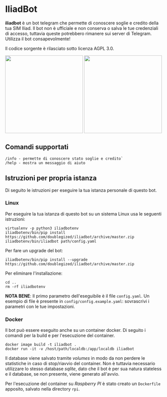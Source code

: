 # IliadBot

**iliadbot** è un bot telegram che permette di conoscere soglie e credito della tua SIM Iliad. Il bot non è ufficiale e non conserva o salva le tue credenziali di accesso, tuttavia queste potrebbero rimanere sui server di Telegram. Utilizza il bot consapevolmente!

Il codice sorgente è rilasciato sotto licenza AGPL 3.0.

<p align="center">
<img src="../master/resources/screenshots/example_soglie_italia.jpg" width="250">
<img src="../master/resources/screenshots/example_info_sim.jpg" width="250">
</p>

## Comandi supportati

```
/info - permette di conoscere stato soglie e credito`
/help - mostra un messaggio di aiuto
```

## Istruzioni per propria istanza

Di seguito le istruzioni per eseguire la tua istanza personale di questo bot.

### Linux

Per eseguire la tua istanza di questo bot su un sistema Linux usa le seguenti istruzioni:

```
virtualenv -p python3 iliadbotenv 
iliadbotenv/bin/pip install https://github.com/doublegized/iliadbot/archive/master.zip
iliadbotenv/bin/iliadbot path/config.yaml
```

Per fare un upgrade del bot:

```
iliadbotenv/bin/pip install --upgrade https://github.com/doublegized/iliadbot/archive/master.zip
```

Per eliminare l'installazione:

```
cd ..
rm -rf iliadbotenv
```

**NOTA BENE**: Il primo parametro dell'eseguibile è il file `config.yaml`. Un esempio di file è presente in `config/config.example.yaml`: sovrascrivi i parametri con le tue impostazioni.

### Docker

Il bot può essere eseguito anche su un container docker. Di seguito i comandi per la build e per l'esecuzione del container.

```
docker image build -t iliadbot .
docker run -it -v /host/path/localdb:/app/localdb iliadbot
```

Il database viene salvato tramite *volumes* in modo da non perdere le statistiche in caso di stop/riavvio del container. Non è tuttavia necessario utilizzare lo stesso database *sqlite*, dato che il bot è per sua natura stateless e il database, se non presente, viene generato all'avvio.

Per l'esecuzione del container su *Raspberry PI* è stato creato un `Dockerfile` apposito, salvato nella directory `rpi`.
